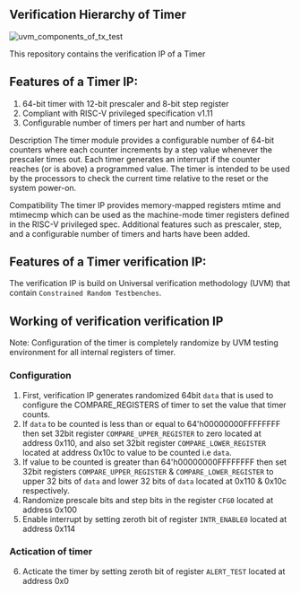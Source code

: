## Verification Hierarchy of Timer
![uvm_components_of_tx_test](https://user-images.githubusercontent.com/42897240/150805003-e5d2cca9-1e23-4c0e-ba3f-f01f544bb75a.png)

This repository contains the verification IP of a Timer

## Features of a Timer IP:

1. 64-bit timer with 12-bit prescaler and 8-bit step register
2. Compliant with RISC-V privileged specification v1.11
3. Configurable number of timers per hart and number of harts

Description
The timer module provides a configurable number of 64-bit counters where each counter increments by a step value whenever the prescaler times out. Each timer generates an interrupt if the counter reaches (or is above) a programmed value. The timer is intended to be used by the processors to check the current time relative to the reset or the system power-on.

Compatibility
The timer IP provides memory-mapped registers mtime and mtimecmp which can be used as the machine-mode timer registers defined in the RISC-V privileged spec. Additional features such as prescaler, step, and a configurable number of timers and harts have been added.

## Features of a Timer verification IP:

The verification IP is build on Universal verification methodology (UVM) that contain `Constrained Random Testbenches`.

## Working of verification verification IP

Note: Configuration of the timer is completely randomize by UVM testing environment for all internal registers of timer.

### Configuration

1. First, verification IP generates randomized 64bit `data` that is used to configure the COMPARE_REGISTERS of timer to set the value that timer counts.
2. If `data` to be counted is less than or equal to 64'h00000000FFFFFFFF then set 32bit register `COMPARE_UPPER_REGISTER` to zero located at address 0x110, and also set 32bit register `COMPARE_LOWER_REGISTER` located at address 0x10c to value to be counted i.e `data`.
3. If value to be counted is greater than 64'h00000000FFFFFFFF then set 32bit registers `COMPARE_UPPER_REGISTER` & `COMPARE_LOWER_REGISTER` to upper 32 bits of `data` and lower 32 bits of `data` located at 0x110 & 0x10c respectively.
4. Randomize prescale bits and step bits in the register `CFG0` located at address 0x100
5. Enable interrupt by setting zeroth bit of register `INTR_ENABLE0` located at address 0x114

### Actication of timer

6. Acticate the timer by setting zeroth bit of register `ALERT_TEST` located at address 0x0
